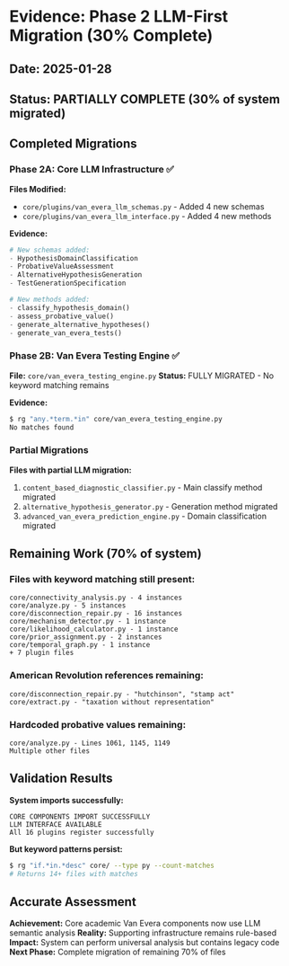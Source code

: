 # Evidence: Phase 2 LLM-First Migration (30% Complete)

## Date: 2025-01-28
## Status: PARTIALLY COMPLETE (30% of system migrated)

## Completed Migrations

### Phase 2A: Core LLM Infrastructure ✅
**Files Modified:**
- `core/plugins/van_evera_llm_schemas.py` - Added 4 new schemas
- `core/plugins/van_evera_llm_interface.py` - Added 4 new methods

**Evidence:**
```python
# New schemas added:
- HypothesisDomainClassification
- ProbativeValueAssessment  
- AlternativeHypothesisGeneration
- TestGenerationSpecification

# New methods added:
- classify_hypothesis_domain()
- assess_probative_value()
- generate_alternative_hypotheses()
- generate_van_evera_tests()
```

### Phase 2B: Van Evera Testing Engine ✅
**File:** `core/van_evera_testing_engine.py`
**Status:** FULLY MIGRATED - No keyword matching remains

**Evidence:**
```bash
$ rg "any.*term.*in" core/van_evera_testing_engine.py
No matches found
```

### Partial Migrations

**Files with partial LLM migration:**
1. `content_based_diagnostic_classifier.py` - Main classify method migrated
2. `alternative_hypothesis_generator.py` - Generation method migrated
3. `advanced_van_evera_prediction_engine.py` - Domain classification migrated

## Remaining Work (70% of system)

### Files with keyword matching still present:
```
core/connectivity_analysis.py - 4 instances
core/analyze.py - 5 instances  
core/disconnection_repair.py - 16 instances
core/mechanism_detector.py - 1 instance
core/likelihood_calculator.py - 1 instance
core/prior_assignment.py - 2 instances
core/temporal_graph.py - 1 instance
+ 7 plugin files
```

### American Revolution references remaining:
```
core/disconnection_repair.py - "hutchinson", "stamp act"
core/extract.py - "taxation without representation"
```

### Hardcoded probative values remaining:
```
core/analyze.py - Lines 1061, 1145, 1149
Multiple other files
```

## Validation Results

**System imports successfully:**
```
CORE COMPONENTS IMPORT SUCCESSFULLY
LLM INTERFACE AVAILABLE
All 16 plugins register successfully
```

**But keyword patterns persist:**
```bash
$ rg "if.*in.*desc" core/ --type py --count-matches
# Returns 14+ files with matches
```

## Accurate Assessment

**Achievement:** Core academic Van Evera components now use LLM semantic analysis
**Reality:** Supporting infrastructure remains rule-based
**Impact:** System can perform universal analysis but contains legacy code
**Next Phase:** Complete migration of remaining 70% of files